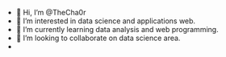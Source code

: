 - 👋 Hi, I’m @TheCha0r
- 👀 I’m interested in data science and applications web.
- 🌱 I’m currently learning data analysis and web programming.
- 💞️ I’m looking to collaborate on data science area.
-

<!---
TheCha0r/TheCha0r is a ✨ special ✨ repository because its `README.md` (this file) appears on your GitHub profile.
You can click the Preview link to take a look at your changes.
--->
